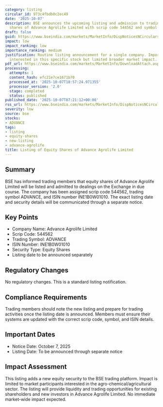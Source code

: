 ```yaml
---
category: listing
circular_id: 973c4fbdb0c2ec49
date: '2025-10-07'
description: BSE announces the upcoming listing and admission to trading of equity
  shares of Advance Agrolife Limited with scrip code 544562 and symbol ADVANCE.
draft: false
guid: https://www.bseindia.com/markets/MarketInfo/DispNoticesNCirculars.aspx?Noticeid={703C835A-E841-423F-A6C5-F9F68C09F7BE}&noticeno=20251007-5&dt=10/07/2025&icount=5&totcount=79&flag=0
impact: low
impact_ranking: low
importance_ranking: medium
justification: Routine listing announcement for a single company. Important for traders
  interested in this specific stock but limited broader market impact.
pdf_url: https://www.bseindia.com/markets/MarketInfo/DownloadAttach.aspx?id=20251007-5&attachedId=
processing:
  attempts: 1
  content_hash: efc21e7ce1671b70
  processed_at: '2025-10-07T18:57:24.971355'
  processor_version: '2.0'
  stage: completed
  status: published
published_date: '2025-10-07T07:21:12+00:00'
rss_url: https://www.bseindia.com/markets/MarketInfo/DispNoticesNCirculars.aspx?Noticeid={703C835A-E841-423F-A6C5-F9F68C09F7BE}&noticeno=20251007-5&dt=10/07/2025&icount=5&totcount=79&flag=0
severity: low
source: bse
stocks:
- ADVANCE
tags:
- listing
- equity-shares
- new-listing
- advance-agrolife
title: Listing of Equity Shares of Advance Agrolife Limited
---
```


## Summary

BSE has informed trading members that equity shares of Advance Agrolife Limited will be listed and admitted to dealings on the Exchange in due course. The company has been assigned scrip code 544562, trading symbol ADVANCE, and ISIN number INE1B0W01010. The exact listing date and security details will be communicated through a separate notice.

## Key Points

- Company Name: Advance Agrolife Limited
- Scrip Code: 544562
- Trading Symbol: ADVANCE
- ISIN Number: INE1B0W01010
- Security Type: Equity Shares
- Listing date to be announced separately

## Regulatory Changes

No regulatory changes. This is a standard listing notification.

## Compliance Requirements

Trading members should note the new listing and prepare for trading activities once the listing date is announced. Members must ensure their systems are updated with the correct scrip code, symbol, and ISIN details.

## Important Dates

- Notice Date: October 7, 2025
- Listing Date: To be announced through separate notice

## Impact Assessment

This listing adds a new equity security to the BSE trading platform. Impact is limited to market participants interested in the agro-chemical/agricultural sector. The listing will provide liquidity and trading opportunities for existing shareholders and new investors in Advance Agrolife Limited. No immediate market-wide impact expected.